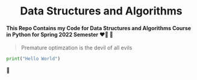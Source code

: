 <h1 align="center">Data Structures and Algorithms</h1> 


#### This Repo Contains my Code for Data Structures and Algorithms Course in Python for Spring 2022 Semester ❤️🦄 🍞

>Premature optimzation is the devil of all evils 

```py
print("Hello World")
```
🚀
